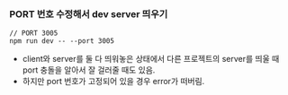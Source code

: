 ### PORT 번호 수정해서 dev server 띄우기

```
// PORT 3005
npm run dev -- --port 3005
```

- client와 server를 둘 다 띄워놓은 상태에서 다른 프로젝트의 server를 띄울 때 port 충돌을 알아서 잘 걸러줄 때도 있음.
- 하지만 port 번호가 고정되어 있을 경우 error가 떠버림.
